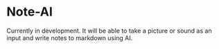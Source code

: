 # Note-AI
Currently in development. It will be able to take a picture or sound as an input and write notes to markdown using AI.
